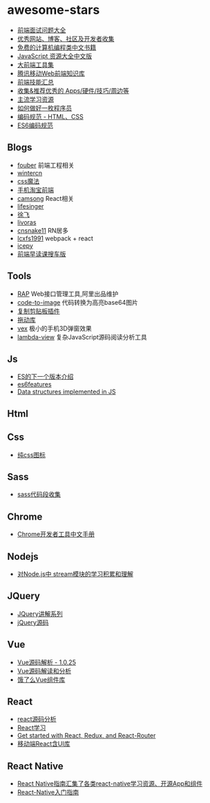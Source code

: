 # awesome-stars

- [前端面试问题大全](https://github.com/h5bp/Front-end-Developer-Interview-Questions)
- [优秀网站、博客、社区及开发者收集](https://github.com/jikeytang/front-end-collect)
- [免费的计算机编程类中文书籍](https://github.com/justjavac/free-programming-books-zh_CN)
- [JavaScript 资源大全中文版](https://github.com/jobbole/awesome-javascript-cn)
- [大前端工具集](https://github.com/nieweidong/fetool)
- [腾讯移动Web前端知识库](https://github.com/AlloyTeam/Mars)
- [前端技能汇总](https://github.com/JacksonTian/fks)
- [收集&推荐优秀的 Apps/硬件/技巧/周边等](https://github.com/hzlzh/Best-App)
- [主流学习资源](https://github.com/mulgore/Front-End-Develop-Guide)
- [如何做好一枚程序员](https://github.com/ahangchen/How-to-Be-A-Programmer-CN)
- [编码规范 - HTML、CSS](https://github.com/mdo/code-guide)
- [ES6编码规范](https://github.com/gf-rd/es6-coding-style)

## Blogs

- [fouber](https://github.com/fouber/blog/issues) 前端工程相关
- [wintercn](https://github.com/wintercn/blog/issues)
- [css魔法](https://github.com/cssmagic/blog/issues)
- [手机淘宝前端](https://github.com/amfe/article)
- [camsong](https://github.com/camsong/blog/issues) React相关
- [lifesinger](https://github.com/lifesinger/blog/issues)
- [徐飞](https://github.com/xufei/blog/issues)
- [livoras](https://github.com/livoras/blog/issues)
- [cnsnake11](https://github.com/cnsnake11/blog) RN居多
- [lcxfs1991](https://github.com/lcxfs1991/blog) webpack + react
- [icepy](https://github.com/icepy/_posts)
- [前端早读课搜车版](https://github.com/souche/F2E-Morning-Reading)


## Tools

- [RAP](https://github.com/thx/RAP) Web接口管理工具,阿里出品维护
- [code-to-image](https://github.com/akira-cn/code-to-image) 代码转换为高亮base64图片
- [复制剪贴板插件](https://github.com/zenorocha/clipboard.js)
- [拖动库](https://github.com/desandro/draggabilly)
- [vex](https://github.com/hubspot/vex) 极小的手机3D弹窗效果
- [lambda-view](https://github.com/Jianru-Lin/lambda-view) 复杂JavaScript源码阅读分析工具


## Js

- [ES的下一个版本介绍](https://github.com/hemanth/es-next)
- [es6features](https://github.com/lukehoban/es6features)
- [Data structures implemented in JS](https://github.com/LukeLin/js-stl)

## Html

## Css

- [纯css图标](https://github.com/saeedalipoor/icono)

## Sass

- [sass代码段收集](https://github.com/W3cplus/Sass-Resources)

## Chrome

- [Chrome开发者工具中文手册](https://github.com/zhangyaowu/CN-Chrome-DevTools)

## Nodejs

- [对Node.js中 stream模块的学习积累和理解](https://github.com/zoubin/streamify-your-node-program)

## JQuery

- [JQuery讲解系列](https://github.com/JsAaron/jQuery)
- [jQuery源码](https://github.com/chokcoco/jQuery-)

## Vue

- [Vue源码解析 - 1.0.25](https://github.com/JsAaron/vue-analysis)
- [Vue源码解读和分析](https://github.com/banama/aboutVue)
- [饿了么Vue组件库](https://github.com/elemefe)

## React

- [react源码分析](https://github.com/janryWang/react-study)
- [React学习](https://github.com/yiminghe/learning-react)
- [Get started with React, Redux, and React-Router](https://github.com/davezuko/react-redux-starter-kit)
- [移动端React含UI库](https://github.com/icepy/kodo)

## React Native

- [React Native指南汇集了各类react-native学习资源、开源App和组件](https://github.com/reactnativecn/react-native-guide)
- [React-Native入门指南](https://github.com/vczero/react-native-lesson)
